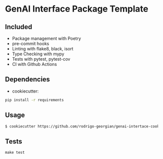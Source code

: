 # GenAI Interface Package Template 

## Included
- Package management with Poetry
- pre-commit hooks
- Linting with flake8, black, isort
- Type Checking with mypy
- Tests with pytest, pytest-cov
- CI with Github Actions

## Dependencies
- cookiecutter:
```bash
pip install -r requirements
```

## Usage
```bash
$ cookiecutter https://github.com/rodrigo-georgian/genai-intertace-cookiecutter
```

## Tests
```
make test
```
<!-- ### Todo
Add video tutorial
--->
